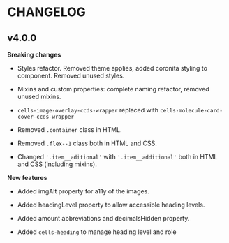 # CHANGELOG

## v4.0.0

**Breaking changes**

- Styles refactor. Removed theme applies, added coronita styling to component. Removed unused styles. 

- Mixins and custom properties: complete naming refactor, removed unused mixins.

- `cells-image-overlay-ccds-wrapper` replaced with `cells-molecule-card-cover-ccds-wrapper`

- Removed `.container` class in HTML.

- Removed `.flex--1` class both in HTML and CSS.

- Changed `'.item__aditional'` with `'.item__additional'` both in HTML and CSS (including mixins).


**New features**

- Added imgAlt property for a11y of the images.

- Added headingLevel property to allow accessible heading levels.

- Added amount abbreviations and decimalsHidden property.

- Added `cells-heading` to manage heading level and role
